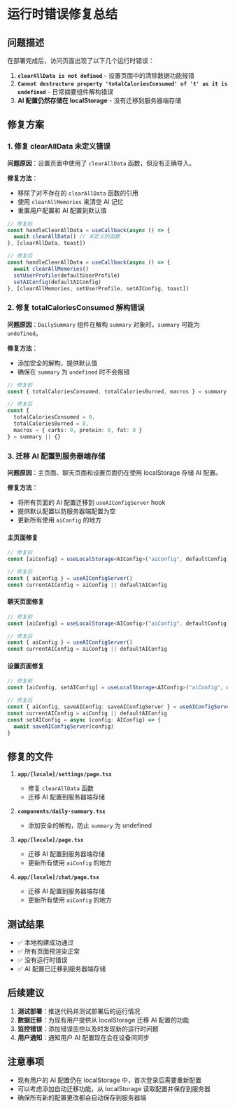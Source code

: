 # 运行时错误修复总结

## 问题描述

在部署完成后，访问页面出现了以下几个运行时错误：

1. **`clearAllData is not defined`** - 设置页面中的清除数据功能报错
2. **`Cannot destructure property 'totalCaloriesConsumed' of 't' as it is undefined`** - 日常摘要组件解构错误
3. **AI 配置仍然存储在 localStorage** - 没有迁移到服务器端存储

## 修复方案

### 1. 修复 clearAllData 未定义错误

**问题原因**：设置页面中使用了 `clearAllData` 函数，但没有正确导入。

**修复方法**：
- 移除了对不存在的 `clearAllData` 函数的引用
- 使用 `clearAllMemories` 来清空 AI 记忆
- 重置用户配置和 AI 配置到默认值

```typescript
// 修复前
const handleClearAllData = useCallback(async () => {
  await clearAllData() // 未定义的函数
}, [clearAllData, toast])

// 修复后
const handleClearAllData = useCallback(async () => {
  await clearAllMemories()
  setUserProfile(defaultUserProfile)
  setAIConfig(defaultAIConfig)
}, [clearAllMemories, setUserProfile, setAIConfig, toast])
```

### 2. 修复 totalCaloriesConsumed 解构错误

**问题原因**：`DailySummary` 组件在解构 `summary` 对象时，`summary` 可能为 `undefined`。

**修复方法**：
- 添加安全的解构，提供默认值
- 确保在 `summary` 为 `undefined` 时不会报错

```typescript
// 修复前
const { totalCaloriesConsumed, totalCaloriesBurned, macros } = summary

// 修复后
const { 
  totalCaloriesConsumed = 0, 
  totalCaloriesBurned = 0, 
  macros = { carbs: 0, protein: 0, fat: 0 } 
} = summary || {}
```

### 3. 迁移 AI 配置到服务器端存储

**问题原因**：主页面、聊天页面和设置页面仍在使用 localStorage 存储 AI 配置。

**修复方法**：
- 将所有页面的 AI 配置迁移到 `useAIConfigServer` hook
- 提供默认配置以防服务器端配置为空
- 更新所有使用 `aiConfig` 的地方

#### 主页面修复
```typescript
// 修复前
const [aiConfig] = useLocalStorage<AIConfig>("aiConfig", defaultConfig)

// 修复后
const { aiConfig } = useAIConfigServer()
const currentAIConfig = aiConfig || defaultAIConfig
```

#### 聊天页面修复
```typescript
// 修复前
const [aiConfig] = useLocalStorage<AIConfig>("aiConfig", defaultConfig)

// 修复后
const { aiConfig } = useAIConfigServer()
const currentAIConfig = aiConfig || defaultAIConfig
```

#### 设置页面修复
```typescript
// 修复前
const [aiConfig, setAIConfig] = useLocalStorage<AIConfig>("aiConfig", defaultConfig)

// 修复后
const { aiConfig, saveAIConfig: saveAIConfigServer } = useAIConfigServer()
const currentAIConfig = aiConfig || defaultAIConfig
const setAIConfig = async (config: AIConfig) => {
  await saveAIConfigServer(config)
}
```

## 修复的文件

1. **`app/[locale]/settings/page.tsx`**
   - 修复 `clearAllData` 函数
   - 迁移 AI 配置到服务器端存储

2. **`components/daily-summary.tsx`**
   - 添加安全的解构，防止 `summary` 为 undefined

3. **`app/[locale]/page.tsx`**
   - 迁移 AI 配置到服务器端存储
   - 更新所有使用 `aiConfig` 的地方

4. **`app/[locale]/chat/page.tsx`**
   - 迁移 AI 配置到服务器端存储
   - 更新所有使用 `aiConfig` 的地方

## 测试结果

- ✅ 本地构建成功通过
- ✅ 所有页面预渲染正常
- ✅ 没有运行时错误
- ✅ AI 配置已迁移到服务器端存储

## 后续建议

1. **测试部署**：推送代码并测试部署后的运行情况
2. **数据迁移**：为现有用户提供从 localStorage 迁移 AI 配置的功能
3. **监控错误**：添加错误监控以及时发现新的运行时问题
4. **用户通知**：通知用户 AI 配置现在会在设备间同步

## 注意事项

- 现有用户的 AI 配置仍在 localStorage 中，首次登录后需要重新配置
- 可以考虑添加自动迁移功能，从 localStorage 读取配置并保存到服务器
- 确保所有新的配置更改都会自动保存到服务器端
